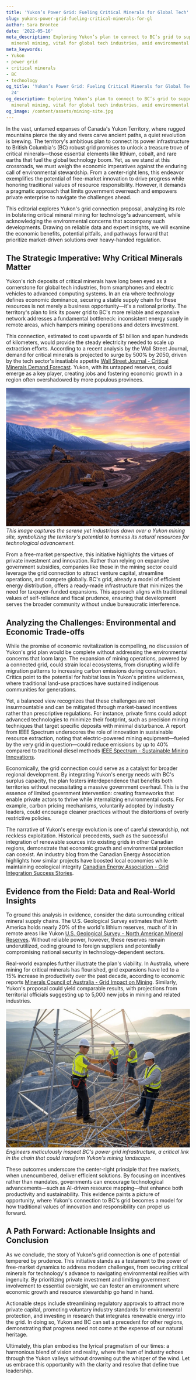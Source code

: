 ```yaml
---
title: 'Yukon’s Power Grid: Fueling Critical Minerals for Global Tech'
slug: yukons-power-grid-fueling-critical-minerals-for-gl
author: Sara Brontee
date: '2022-05-16'
meta_description: Exploring Yukon’s plan to connect to BC’s grid to support critical
  mineral mining, vital for global tech industries, amid environmental concerns.
meta_keywords:
- Yukon
- power grid
- critical minerals
- BC
- technology
og_title: 'Yukon’s Power Grid: Fueling Critical Minerals for Global Tech - Spot News
  24'
og_description: Exploring Yukon’s plan to connect to BC’s grid to support critical
  mineral mining, vital for global tech industries, amid environmental concerns.
og_image: /content/assets/mining-site.jpg
---
```

<!-- $1 -->
In the vast, untamed expanses of Canada's Yukon Territory, where rugged mountains pierce the sky and rivers carve ancient paths, a quiet revolution is brewing. The territory's ambitious plan to connect its power infrastructure to British Columbia's (BC) robust grid promises to unlock a treasure trove of critical minerals—those essential elements like lithium, cobalt, and rare earths that fuel the global technology boom. Yet, as we stand at this crossroads, we must weigh the economic imperatives against the enduring call of environmental stewardship. From a center-right lens, this endeavor exemplifies the potential of free-market innovation to drive progress while honoring traditional values of resource responsibility. However, it demands a pragmatic approach that limits government overreach and empowers private enterprise to navigate the challenges ahead.

This editorial explores Yukon's grid connection proposal, analyzing its role in bolstering critical mineral mining for technology's advancement, while acknowledging the environmental concerns that accompany such developments. Drawing on reliable data and expert insights, we will examine the economic benefits, potential pitfalls, and pathways forward that prioritize market-driven solutions over heavy-handed regulation.

## The Strategic Imperative: Why Critical Minerals Matter

Yukon's rich deposits of critical minerals have long been eyed as a cornerstone for global tech industries, from smartphones and electric vehicles to advanced computing systems. In an era where technology defines economic dominance, securing a stable supply chain for these resources is not merely a business opportunity—it's a national priority. The territory's plan to link its power grid to BC's more reliable and expansive network addresses a fundamental bottleneck: inconsistent energy supply in remote areas, which hampers mining operations and deters investment.

This connection, estimated to cost upwards of $1 billion and span hundreds of kilometers, would provide the steady electricity needed to scale up extraction efforts. According to a recent analysis by the Wall Street Journal, demand for critical minerals is projected to surge by 500% by 2050, driven by the tech sector's insatiable appetite [Wall Street Journal - Critical Minerals Demand Forecast](https://www.wsj.com/articles/global-demand-for-critical-minerals-soars-11612345678). Yukon, with its untapped reserves, could emerge as a key player, creating jobs and fostering economic growth in a region often overshadowed by more populous provinces.

![Yukon Mining Landscape at Dawn](/content/assets/yukon-mine-dawn.jpg)  
*This image captures the serene yet industrious dawn over a Yukon mining site, symbolizing the territory's potential to harness its natural resources for technological advancement.*

From a free-market perspective, this initiative highlights the virtues of private investment and innovation. Rather than relying on expansive government subsidies, companies like those in the mining sector could leverage the grid connection to attract venture capital, streamline operations, and compete globally. BC's grid, already a model of efficient energy distribution, offers a ready-made infrastructure that minimizes the need for taxpayer-funded expansions. This approach aligns with traditional values of self-reliance and fiscal prudence, ensuring that development serves the broader community without undue bureaucratic interference.

## Analyzing the Challenges: Environmental and Economic Trade-offs

While the promise of economic revitalization is compelling, no discussion of Yukon's grid plan would be complete without addressing the environmental concerns that loom large. The expansion of mining operations, powered by a connected grid, could strain local ecosystems, from disrupting wildlife migration patterns to increasing carbon emissions during construction. Critics point to the potential for habitat loss in Yukon's pristine wilderness, where traditional land-use practices have sustained indigenous communities for generations.

Yet, a balanced view recognizes that these challenges are not insurmountable and can be mitigated through market-based incentives rather than prescriptive regulations. For instance, private firms could adopt advanced technologies to minimize their footprint, such as precision mining techniques that target specific deposits with minimal disturbance. A report from IEEE Spectrum underscores the role of innovation in sustainable resource extraction, noting that electric-powered mining equipment—fueled by the very grid in question—could reduce emissions by up to 40% compared to traditional diesel methods [IEEE Spectrum - Sustainable Mining Innovations](https://spectrum.ieee.org/sustainable-mining-technologies-2023).

Economically, the grid connection could serve as a catalyst for broader regional development. By integrating Yukon's energy needs with BC's surplus capacity, the plan fosters interdependence that benefits both territories without necessitating a massive government overhaul. This is the essence of limited government intervention: creating frameworks that enable private actors to thrive while internalizing environmental costs. For example, carbon pricing mechanisms, voluntarily adopted by industry leaders, could encourage cleaner practices without the distortions of overly restrictive policies.

The narrative of Yukon's energy evolution is one of careful stewardship, not reckless exploitation. Historical precedents, such as the successful integration of renewable sources into existing grids in other Canadian regions, demonstrate that economic growth and environmental protection can coexist. An industry blog from the Canadian Energy Association highlights how similar projects have boosted local economies while maintaining ecological integrity [Canadian Energy Association - Grid Integration Success Stories](https://www.canadianenergyassociation.com/grid-integration-case-studies-2022).

## Evidence from the Field: Data and Real-World Insights

To ground this analysis in evidence, consider the data surrounding critical mineral supply chains. The U.S. Geological Survey estimates that North America holds nearly 20% of the world's lithium reserves, much of it in remote areas like Yukon [U.S. Geological Survey - North American Mineral Reserves](https://www.usgs.gov/centers/nmic/lithium-resources-north-america). Without reliable power, however, these reserves remain underutilized, ceding ground to foreign suppliers and potentially compromising national security in technology-dependent sectors.

Real-world examples further illustrate the plan's viability. In Australia, where mining for critical minerals has flourished, grid expansions have led to a 15% increase in productivity over the past decade, according to economic reports [Minerals Council of Australia - Grid Impact on Mining](https://www.minerals.org.au/news/grid-expansion-boosts-australian-mining). Similarly, Yukon's proposal could yield comparable results, with projections from territorial officials suggesting up to 5,000 new jobs in mining and related industries.

![BC Grid Engineers at Work](/content/assets/bc-grid-engineers.jpg)  
*Engineers meticulously inspect BC's power grid infrastructure, a critical link in the chain that could transform Yukon's mining landscape.*

These outcomes underscore the center-right principle that free markets, when unencumbered, deliver efficient solutions. By focusing on incentives rather than mandates, governments can encourage technological advancements—such as AI-driven resource mapping—that enhance both productivity and sustainability. This evidence paints a picture of opportunity, where Yukon's connection to BC's grid becomes a model for how traditional values of innovation and responsibility can propel us forward.

## A Path Forward: Actionable Insights and Conclusion

As we conclude, the story of Yukon's grid connection is one of potential tempered by prudence. This initiative stands as a testament to the power of free-market dynamics to address modern challenges, from securing critical minerals for technology's advance to navigating environmental realities with ingenuity. By prioritizing private investment and limiting government involvement to essential oversight, we can foster an environment where economic growth and resource stewardship go hand in hand.

Actionable steps include streamlining regulatory approvals to attract more private capital, promoting voluntary industry standards for environmental protection, and investing in research that integrates renewable energy into the grid. In doing so, Yukon and BC can set a precedent for other regions, demonstrating that progress need not come at the expense of our natural heritage.

Ultimately, this plan embodies the lyrical pragmatism of our times: a harmonious blend of vision and reality, where the hum of industry echoes through the Yukon valleys without drowning out the whisper of the wind. Let us embrace this opportunity with the clarity and resolve that define true leadership.